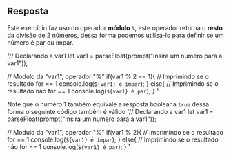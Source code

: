 ## Resposta

Este exercício faz uso do operador **módulo** ```%```, este operador retorna o **resto** da divisão de 2 números, dessa forma podemos utilizá-lo para definir se um número é par ou ímpar.

¹// Declarando a var1
let var1 = parseFloat(prompt("Insira um numero para a var1"));
 
 
// Modulo da "var1", operador "%"
if(var1 % 2 == 1){
    // Imprimindo se o resultado for == 1
    console.log(`${var1} é ímpar`);
}
else{
    // Imprimindo se o resultado não for == 1
    console.log(`${var1} é par`);
}
¹

Note que o número 1 também equivale a resposta booleana ```true``` dessa forma o seguinte código também é válido
¹// Declarando a var1
let var1 = parseFloat(prompt("Insira um numero para a var1"));
 
 
// Modulo da "var1", operador "%"
if(var1 % 2){
    // Imprimindo se o resultado for == 1
    console.log(`${var1} é ímpar`);
}
else{
    // Imprimindo se o resultado não for == 1
    console.log(`${var1} é par`);
}
¹
